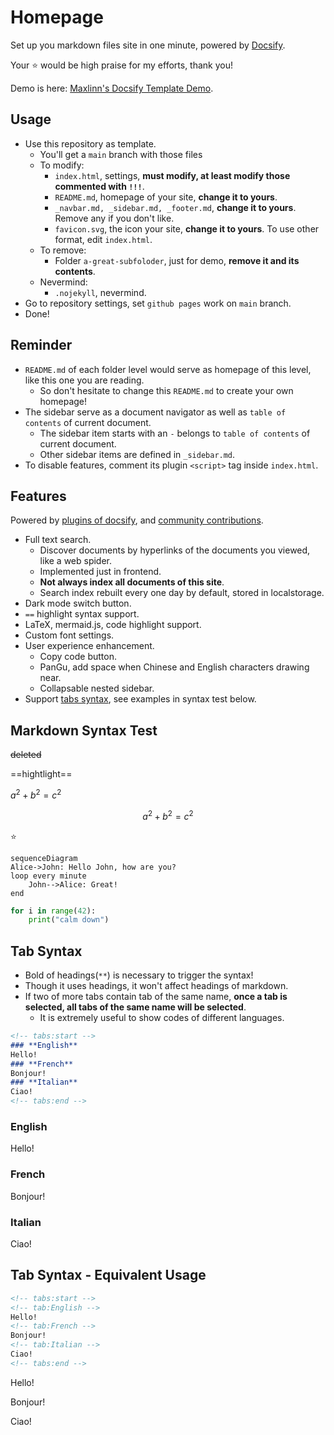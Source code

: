# Homepage

Set up you markdown files site in one minute, powered by [Docsify](https://docsify.js.org/).

Your :star: would be high praise for my efforts, thank you!

Demo is here: [Maxlinn's Docsify Template Demo](https://maxlinn.github.io/linn-docsify-template).

## Usage

- Use this repository as template.
  - You'll get a `main` branch with those files
  - To modify:
    - `index.html`, settings, **must modify, at least modify those commented with `!!!`**.
    - `README.md`, homepage of your site, **change it to yours**.
    - `_navbar.md, _sidebar.md, _footer.md`, **change it to yours**. Remove any if you don't like.
    - `favicon.svg`, the icon your site, **change it to yours**. To use other format, edit `index.html`.
  - To remove:
    - Folder `a-great-subfoloder`, just for demo, **remove it and its contents**.
  - Nevermind:
    - `.nojekyll`, nevermind.
- Go to repository settings, set `github pages` work on `main` branch.
- Done!

## Reminder

- `README.md` of each folder level would serve as homepage of this level, like this one you are reading. 
  - So don't hesitate to change this `README.md` to create your own homepage!
- The sidebar serve as a document navigator as well as `table of contents` of current document.
  - The sidebar item starts with an `-` belongs to `table of contents` of current document.
  - Other sidebar items are defined in `_sidebar.md`.
- To disable features, comment its plugin `<script>` tag inside `index.html`.

## Features

Powered by [plugins of docsify](https://docsify.js.org/#/plugins), and [community contributions](https://docsify.js.org/#/awesome?id=awesome-docsify-).

- Full text search.
  - Discover documents by hyperlinks of the documents you viewed, like a web spider.
  - Implemented just in frontend.
  - **Not always index all documents of this site**.
  - Search index rebuilt every one day by default, stored in localstorage.
- Dark mode switch button.
- `==` highlight syntax support.
- LaTeX, mermaid.js, code highlight support.
- Custom font settings.
- User experience enhancement.
  - Copy code button.
  - PanGu, add space when Chinese and English characters drawing near.
  - Collapsable nested sidebar.
- Support [tabs syntax](https://jhildenbiddle.github.io/docsify-tabs/#/?id=usage), see examples in syntax test below.

## Markdown Syntax Test

~~deleted~~

==hightlight==

$a^2+b^2=c^2$

$$
a^2+b^2=c^2
$$

:star:

```mermaid
sequenceDiagram
Alice->John: Hello John, how are you?
loop every minute
    John-->Alice: Great!
end
```

```python
for i in range(42):
    print("calm down")
```

## Tab Syntax

- Bold of headings(`**`) is necessary to trigger the syntax!
- Though it uses headings, it won't affect headings of markdown.
- If two of more tabs contain tab of the same name, **once a tab is selected, all tabs of the same name will be selected**.
  - It is extremely useful to show codes of different languages.

```markdown
<!-- tabs:start -->
### **English**
Hello!
### **French**
Bonjour!
### **Italian**
Ciao!
<!-- tabs:end -->
```

<!-- tabs:start -->
### **English**
Hello!
### **French**
Bonjour!
### **Italian**
Ciao!
<!-- tabs:end -->

## Tab Syntax - Equivalent Usage

```markdown
<!-- tabs:start -->
<!-- tab:English -->
Hello!
<!-- tab:French -->
Bonjour!
<!-- tab:Italian -->
Ciao!
<!-- tabs:end -->
```

<!-- tabs:start -->
<!-- tab:English -->
Hello!
<!-- tab:French -->
Bonjour!
<!-- tab:Italian -->
Ciao!
<!-- tabs:end -->
